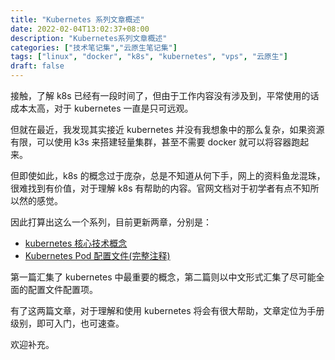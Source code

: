 ```yaml
---
title: "Kubernetes 系列文章概述"
date: 2022-02-04T13:02:37+08:00
description: "Kubernetes系列文章概述"
categories: ["技术笔记集","云原生笔记集"]
tags: ["linux", "docker", "k8s", "kubernetes", "vps", "云原生"]
draft: false
---
```


接触，了解 k8s 已经有一段时间了，但由于工作内容没有涉及到，平常使用的话成本太高，对于 kubernetes 一直是只可远观。

但就在最近，我发现其实接近 kubernetes 并没有我想象中的那么复杂，如果资源有限，可以使用 k3s 来搭建轻量集群，甚至不需要 docker 就可以将容器跑起来。

但即使如此，k8s 的概念过于庞杂，总是不知道从何下手，网上的资料鱼龙混珠，很难找到有价值，对于理解 k8s 有帮助的内容。官网文档对于初学者有点不知所以然的感觉。

因此打算出这么一个系列，目前更新两章，分别是：

- [kubernetes 核心技术概念](/technology/k8s/kubernetes-core-concept/)
- [Kubernetes Pod 配置文件(完整注释)](/technology/k8s/kubernetes-all-yaml/)

第一篇汇集了 kubernetes 中最重要的概念，第二篇则以中文形式汇集了尽可能全面的配置文件配置项。

有了这两篇文章，对于理解和使用 kubernetes 将会有很大帮助，文章定位为手册级别，即可入门，也可速查。

欢迎补充。